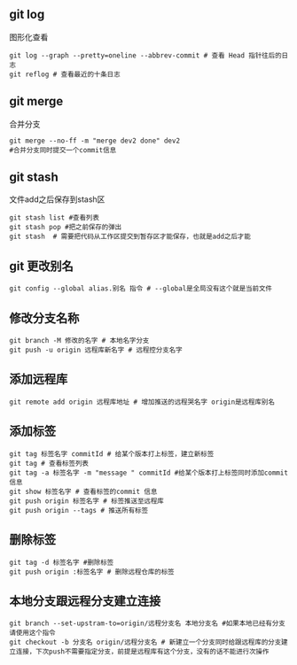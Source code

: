 ## git log

图形化查看

```shell
git log --graph --pretty=oneline --abbrev-commit # 查看 Head 指针往后的日志
git reflog # 查看最近的十条日志
```

## git merge

合并分支

```shell
git merge --no-ff -m "merge dev2 done" dev2
#合并分支同时提交一个commit信息
```

## git stash

文件add之后保存到stash区

```shell
git stash list #查看列表
git stash pop #把之前保存的弹出
git stash  # 需要把代码从工作区提交到暂存区才能保存，也就是add之后才能
```

## git 更改别名

```shell
git config --global alias.别名 指令 # --global是全局没有这个就是当前文件
```

## 修改分支名称

```shell
git branch -M 修改的名字 # 本地名字分支
git push -u origin 远程库新名字 # 远程控分支名字
```

## 添加远程库

```shell
git remote add origin 远程库地址 # 增加推送的远程哭名字 origin是远程库别名
```

##  添加标签

```shell
git tag 标签名字 commitId # 给某个版本打上标签，建立新标签 
git tag # 查看标签列表
git tag -a 标签名字 -m "message " commitId #给某个版本打上标签同时添加commit信息
git show 标签名字 # 查看标签的commit 信息
git push origin 标签名字 # 标签推送至远程库
git push origin --tags # 推送所有标签
```



## 删除标签

```shell
git tag -d 标签名字 #删除标签
git push origin :标签名字 # 删除远程仓库的标签
```



## 本地分支跟远程分支建立连接

```shell
git branch --set-upstram-to=origin/远程分支名 本地分支名 #如果本地已经有分支请使用这个指令
git checkout -b 分支名 origin/远程分支名 # 新建立一个分支同时给跟远程库的分支建立连接，下次push不需要指定分支，前提是远程库有这个分支，没有的话不能进行次操作 
```



